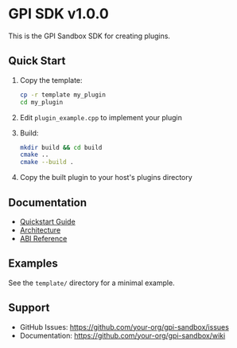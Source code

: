 # GPI SDK v1.0.0

This is the GPI Sandbox SDK for creating plugins.

## Quick Start

1. Copy the template:
   ```bash
   cp -r template my_plugin
   cd my_plugin
   ```

2. Edit `plugin_example.cpp` to implement your plugin

3. Build:
   ```bash
   mkdir build && cd build
   cmake ..
   cmake --build .
   ```

4. Copy the built plugin to your host's plugins directory

## Documentation

- [Quickstart Guide](docs/quickstart.md)
- [Architecture](docs/architecture.md)
- [ABI Reference](docs/abi_reference.md)

## Examples

See the `template/` directory for a minimal example.

## Support

- GitHub Issues: https://github.com/your-org/gpi-sandbox/issues
- Documentation: https://github.com/your-org/gpi-sandbox/wiki

